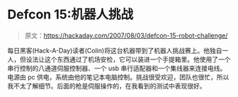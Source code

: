 # Defcon 15:机器人挑战

> 原文：<https://hackaday.com/2007/08/03/defcon-15-robot-challenge/>

每日黑客(Hack-A-Day)读者(Colin)将这台机器带到了机器人挑战赛上。他独自一人，但设法让这个东西通过了机场安检，它可以装进一个手提箱里。他使用了一个串行控制的八通道伺服控制器、一个 usb 串行适配器和一个集线器来连接电线。电源由 pc 供电，系统由他的笔记本电脑控制。挑战很受欢迎，团队也很忙，所以我不太了解细节。后面的枪是伺服操作的，在我看到的测试中表现很好。